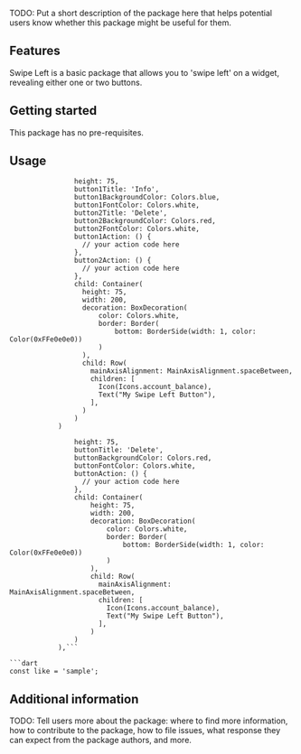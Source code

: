 <!--
This README describes the package. If you publish this package to pub.dev,
this README's contents appear on the landing page for your package.

For information about how to write a good package README, see the guide for
[writing package pages](https://dart.dev/guides/libraries/writing-package-pages).

For general information about developing packages, see the Dart guide for
[creating packages](https://dart.dev/guides/libraries/create-library-packages)
and the Flutter guide for
[developing packages and plugins](https://flutter.dev/developing-packages).
-->

TODO: Put a short description of the package here that helps potential users
know whether this package might be useful for them.

## Features

Swipe Left is a basic package that allows you to 'swipe left' on a widget, revealing either one or two buttons.

## Getting started

This package has no pre-requisites.

## Usage

```SwipeLeft2Buttons(
                height: 75,
                button1Title: 'Info',
                button1BackgroundColor: Colors.blue,
                button1FontColor: Colors.white,
                button2Title: 'Delete',
                button2BackgroundColor: Colors.red,
                button2FontColor: Colors.white,
                button1Action: () {
                  // your action code here
                },
                button2Action: () {
                  // your action code here
                },
                child: Container(
                  height: 75,
                  width: 200,
                  decoration: BoxDecoration(
                      color: Colors.white,
                      border: Border(
                          bottom: BorderSide(width: 1, color: Color(0xFFe0e0e0))
                      )
                  ),
                  child: Row(
                    mainAxisAlignment: MainAxisAlignment.spaceBetween,
                    children: [
                      Icon(Icons.account_balance),
                      Text("My Swipe Left Button"),
                    ],
                  )
                )
            )
```

```SwipeLeft(
                height: 75,
                buttonTitle: 'Delete',
                buttonBackgroundColor: Colors.red,
                buttonFontColor: Colors.white,
                buttonAction: () {
                  // your action code here
                },
                child: Container(
                    height: 75,
                    width: 200,
                    decoration: BoxDecoration(
                        color: Colors.white,
                        border: Border(
                            bottom: BorderSide(width: 1, color: Color(0xFFe0e0e0))
                        )
                    ),
                    child: Row(
                      mainAxisAlignment: MainAxisAlignment.spaceBetween,
                      children: [
                        Icon(Icons.account_balance),
                        Text("My Swipe Left Button"),
                      ],
                    )
                )
            ),```

```dart
const like = 'sample';
```

## Additional information

TODO: Tell users more about the package: where to find more information, how to
contribute to the package, how to file issues, what response they can expect
from the package authors, and more.
